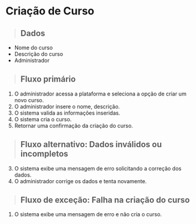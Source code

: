 # Criação de Curso

> ## Dados
* Nome do curso
* Descrição do curso
* Administrador 

> ## Fluxo primário
1.  O administrador acessa a plataforma e seleciona a opção de criar um novo curso.
2.  O administrador insere o nome, descrição.
3.  O sistema valida as informações inseridas.
4.  O sistema cria o curso.
5.  Retornar uma confirmação da criação do curso.

> ## Fluxo alternativo: Dados inválidos ou incompletos
3.  O sistema exibe uma mensagem de erro solicitando a correção dos dados.
4.  O administrador corrige os dados e tenta novamente.

> ## Fluxo de exceção: Falha na criação do curso
1.  O sistema exibe uma mensagem de erro e não cria o curso.
